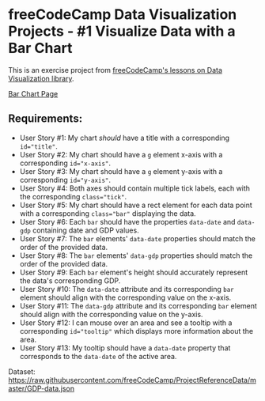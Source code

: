 # freeCodeCamp Data Visualization Projects - #1 Visualize Data with a Bar Chart

This is an exercise project from [freeCodeCamp's lessons on Data Visualization library](https://www.freecodecamp.org/learn/data-visualization/data-visualization-projects/visualize-data-with-a-bar-chart).

[Bar Chart Page](https://liamst19.github.io/fcc-data-visualization/1-bar-chart/)

## Requirements:

- User Story #1: My chart *should* have a title with a corresponding `id="title"`.
- User Story #2: My chart should have a `g` element x-axis with a corresponding `id="x-axis"`.
- User Story #3: My chart should have a `g` element y-axis with a corresponding `id="y-axis"`.
- User Story #4: Both axes should contain multiple tick labels, each with the corresponding `class="tick"`.
- User Story #5: My chart should have a rect element for each data point with a corresponding `class="bar"` displaying the data.
- User Story #6: Each `bar` should have the properties `data-date` and `data-gdp` containing date and GDP values.
- User Story #7: The `bar` elements' `data-date` properties should match the order of the provided data.
- User Story #8: The `bar` elements' `data-gdp` properties should match the order of the provided data.
- User Story #9: Each `bar` element's height should accurately represent the data's corresponding GDP.
- User Story #10: The `data-date` attribute and its corresponding `bar` element should align with the corresponding value on the x-axis.
- User Story #11: The `data-gdp` attribute and its corresponding `bar` element should align with the corresponding value on the y-axis.
- User Story #12: I can mouse over an area and see a tooltip with a corresponding `id="tooltip"` which displays more information about the area.
- User Story #13: My tooltip should have a `data-date` property that corresponds to the `data-date` of the active area.

Dataset: https://raw.githubusercontent.com/freeCodeCamp/ProjectReferenceData/master/GDP-data.json
